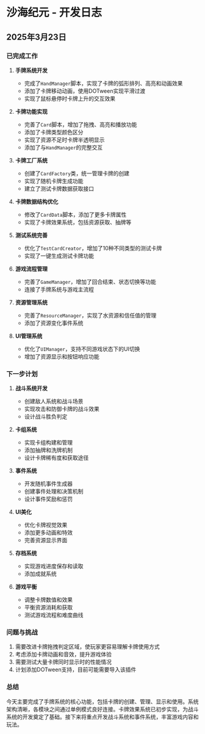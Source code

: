 # 沙海纪元 - 开发日志

## 2025年3月23日

### 已完成工作

1. **手牌系统开发**
   - 完成了`HandManager`脚本，实现了卡牌的弧形排列、高亮和动画效果
   - 添加了卡牌移动动画，使用DOTween实现平滑过渡
   - 实现了鼠标悬停时卡牌上升的交互效果

2. **卡牌功能实现**
   - 完善了`Card`脚本，增加了拖拽、高亮和播放功能
   - 添加了卡牌类型颜色区分
   - 实现了资源不足时卡牌半透明显示
   - 添加了与`HandManager`的完整交互

3. **卡牌工厂系统**
   - 创建了`CardFactory`类，统一管理卡牌的创建
   - 实现了随机卡牌生成功能
   - 建立了测试卡牌数据获取接口

4. **卡牌数据结构优化**
   - 修改了`CardData`脚本，添加了更多卡牌属性
   - 实现了卡牌效果系统，包括资源获取、抽牌等

5. **测试系统完善**
   - 优化了`TestCardCreator`，增加了10种不同类型的测试卡牌
   - 实现了一键生成测试卡牌功能

6. **游戏流程管理**
   - 完善了`GameManager`，增加了回合结束、状态切换等功能
   - 连接了手牌系统与游戏主流程

7. **资源管理系统**
   - 完善了`ResourceManager`，实现了水资源和信任值的管理
   - 添加了资源变化事件系统

8. **UI管理系统**
   - 优化了`UIManager`，支持不同游戏状态下的UI切换
   - 增加了资源显示和按钮响应功能

### 下一步计划

1. **战斗系统开发**
   - 创建敌人系统和战斗场景
   - 实现攻击和防御卡牌的战斗效果
   - 设计战斗胜负判定

2. **卡组系统**
   - 实现卡组构建和管理
   - 添加抽牌和洗牌机制
   - 设计卡牌稀有度和获取途径

3. **事件系统**
   - 开发随机事件生成器
   - 创建事件处理和决策机制
   - 设计事件奖励和惩罚

4. **UI美化**
   - 优化卡牌视觉效果
   - 添加更多动画和特效
   - 完善资源显示界面

5. **存档系统**
   - 实现游戏进度保存和读取
   - 添加成就系统

6. **游戏平衡**
   - 调整卡牌数值和效果
   - 平衡资源消耗和获取
   - 测试游戏流程和难度曲线

### 问题与挑战

1. 需要改进卡牌拖拽判定区域，使玩家更容易理解卡牌使用方式
2. 考虑添加卡牌动画和音效，提升游戏体验
3. 需要测试大量卡牌同时显示时的性能情况
4. 计划添加DOTween支持，目前可能需要导入该插件

### 总结

今天主要完成了手牌系统的核心功能，包括卡牌的创建、管理、显示和使用。系统架构清晰，各模块之间通过单例模式良好连接。卡牌效果系统已初步实现，为战斗系统的开发奠定了基础。接下来将重点开发战斗系统和事件系统，丰富游戏内容和玩法。 